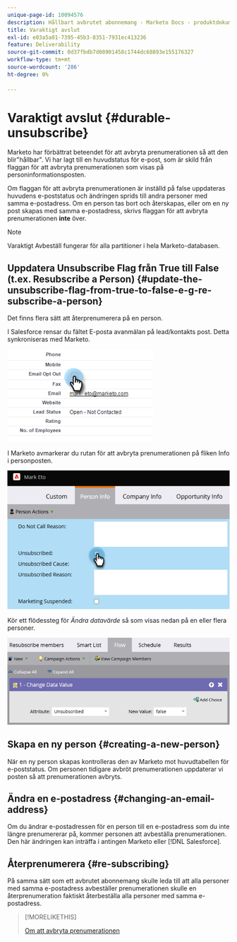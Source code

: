 ```yaml
---
unique-page-id: 10094576
description: Hållbart avbrutet abonnemang - Marketo Docs - produktdokumentation
title: Varaktigt avslut
exl-id: e03a5a01-7395-45b3-8351-7931ec413236
feature: Deliverability
source-git-commit: 0d37fbdb7d08901458c1744dc68893e155176327
workflow-type: tm+mt
source-wordcount: '286'
ht-degree: 0%

---
```


# Varaktigt avslut {#durable-unsubscribe}

Marketo har förbättrat beteendet för att avbryta prenumerationen så att den blir&quot;hållbar&quot;. Vi har lagt till en huvudstatus för e-post, som är skild från flaggan för att avbryta prenumerationen som visas på personinformationsposten.

Om flaggan för att avbryta prenumerationen är inställd på false uppdateras huvudens e-poststatus och ändringen sprids till andra personer med samma e-postadress. Om en person tas bort och återskapas, eller om en ny post skapas med samma e-postadress, skrivs flaggan för att avbryta prenumerationen **inte** över.

>[!NOTE]
>
>Varaktigt Avbeställ fungerar för alla partitioner i hela Marketo-databasen.

## Uppdatera Unsubscribe Flag från True till False (t.ex. Resubscribe a Person) {#update-the-unsubscribe-flag-from-true-to-false-e-g-re-subscribe-a-person}

Det finns flera sätt att återprenumerera på en person.

I Salesforce rensar du fältet E-posta avanmälan på lead/kontakts post. Detta synkroniseras med Marketo.

![Salesforce-skärm](assets/durable-unsubscribe-1.png)

I Marketo avmarkerar du rutan för att avbryta prenumerationen på fliken Info i personposten.

![Rensar prenumerationsrutan i en personpost](assets/durable-unsubscribe-2.png)

Kör ett flödessteg för _Ändra datavärde_ så som visas nedan på en eller flera personer.

![Ändra flödessteg för datavärde](assets/durable-unsubscribe-3.png)

## Skapa en ny person {#creating-a-new-person}

När en ny person skapas kontrolleras den av Marketo mot huvudtabellen för e-poststatus. Om personen tidigare avbröt prenumerationen uppdaterar vi posten så att prenumerationen avbryts.

## Ändra en e-postadress {#changing-an-email-address}

Om du ändrar e-postadressen för en person till en e-postadress som du inte längre prenumererar på, kommer personen att avbeställa prenumerationen. Den här ändringen kan inträffa i antingen Marketo eller [!DNL Salesforce].

## Återprenumerera {#re-subscribing}

På samma sätt som ett avbrutet abonnemang skulle leda till att alla personer med samma e-postadress avbeställer prenumerationen skulle en återprenumeration faktiskt återbeställa alla personer med samma e-postadress.

>[!MORELIKETHIS]
>
>[Om att avbryta prenumerationen](/help/marketo/product-docs/email-marketing/deliverability/understanding-unsubscribe.md)
